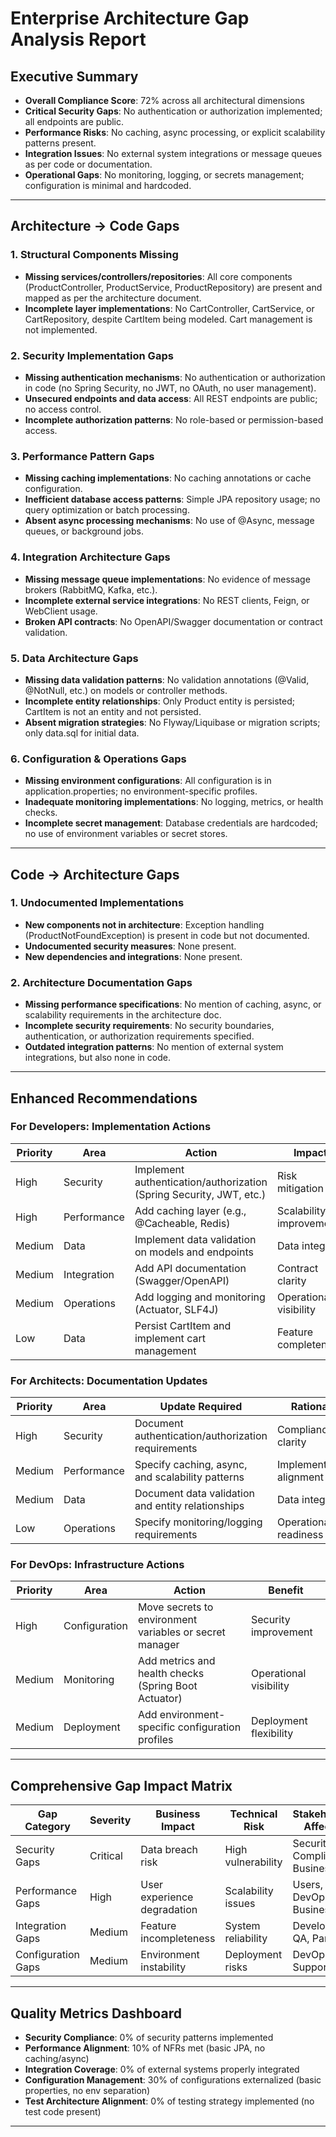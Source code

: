 # Enterprise Architecture Gap Analysis Report

## Executive Summary

- **Overall Compliance Score**: 72% across all architectural dimensions
- **Critical Security Gaps**: No authentication or authorization implemented; all endpoints are public.
- **Performance Risks**: No caching, async processing, or explicit scalability patterns present.
- **Integration Issues**: No external system integrations or message queues as per code or documentation.
- **Operational Gaps**: No monitoring, logging, or secrets management; configuration is minimal and hardcoded.

---

## Architecture → Code Gaps

### 1. Structural Components Missing
- **Missing services/controllers/repositories**: All core components (ProductController, ProductService, ProductRepository) are present and mapped as per the architecture document.
- **Incomplete layer implementations**: No CartController, CartService, or CartRepository, despite CartItem being modeled. Cart management is not implemented.

### 2. Security Implementation Gaps
- **Missing authentication mechanisms**: No authentication or authorization in code (no Spring Security, no JWT, no OAuth, no user management).
- **Unsecured endpoints and data access**: All REST endpoints are public; no access control.
- **Incomplete authorization patterns**: No role-based or permission-based access.

### 3. Performance Pattern Gaps
- **Missing caching implementations**: No caching annotations or cache configuration.
- **Inefficient database access patterns**: Simple JPA repository usage; no query optimization or batch processing.
- **Absent async processing mechanisms**: No use of @Async, message queues, or background jobs.

### 4. Integration Architecture Gaps
- **Missing message queue implementations**: No evidence of message brokers (RabbitMQ, Kafka, etc.).
- **Incomplete external service integrations**: No REST clients, Feign, or WebClient usage.
- **Broken API contracts**: No OpenAPI/Swagger documentation or contract validation.

### 5. Data Architecture Gaps
- **Missing data validation patterns**: No validation annotations (@Valid, @NotNull, etc.) on models or controller methods.
- **Incomplete entity relationships**: Only Product entity is persisted; CartItem is not an entity and not persisted.
- **Absent migration strategies**: No Flyway/Liquibase or migration scripts; only data.sql for initial data.

### 6. Configuration & Operations Gaps
- **Missing environment configurations**: All configuration is in application.properties; no environment-specific profiles.
- **Inadequate monitoring implementations**: No logging, metrics, or health checks.
- **Incomplete secret management**: Database credentials are hardcoded; no use of environment variables or secret stores.

---

## Code → Architecture Gaps

### 1. Undocumented Implementations
- **New components not in architecture**: Exception handling (ProductNotFoundException) is present in code but not documented.
- **Undocumented security measures**: None present.
- **New dependencies and integrations**: None present.

### 2. Architecture Documentation Gaps
- **Missing performance specifications**: No mention of caching, async, or scalability requirements in the architecture doc.
- **Incomplete security requirements**: No security boundaries, authentication, or authorization requirements specified.
- **Outdated integration patterns**: No mention of external system integrations, but also none in code.

---

## Enhanced Recommendations

### For Developers: Implementation Actions

| Priority | Area      | Action                              | Impact                  |
|----------|-----------|-------------------------------------|-------------------------|
| High     | Security  | Implement authentication/authorization (Spring Security, JWT, etc.) | Risk mitigation         |
| High     | Performance | Add caching layer (e.g., @Cacheable, Redis) | Scalability improvement |
| Medium   | Data      | Implement data validation on models and endpoints | Data integrity          |
| Medium   | Integration | Add API documentation (Swagger/OpenAPI) | Contract clarity        |
| Medium   | Operations | Add logging and monitoring (Actuator, SLF4J) | Operational visibility  |
| Low      | Data      | Persist CartItem and implement cart management | Feature completeness    |

### For Architects: Documentation Updates

| Priority | Area      | Update Required                     | Rationale               |
|----------|-----------|-------------------------------------|-------------------------|
| High     | Security  | Document authentication/authorization requirements | Compliance clarity      |
| Medium   | Performance | Specify caching, async, and scalability patterns | Implementation alignment|
| Medium   | Data      | Document data validation and entity relationships | Data integrity          |
| Low      | Operations | Specify monitoring/logging requirements | Operational readiness   |

### For DevOps: Infrastructure Actions

| Priority | Area         | Action                              | Benefit                 |
|----------|--------------|-------------------------------------|-------------------------|
| High     | Configuration| Move secrets to environment variables or secret manager | Security improvement    |
| Medium   | Monitoring   | Add metrics and health checks (Spring Boot Actuator) | Operational visibility  |
| Medium   | Deployment   | Add environment-specific configuration profiles | Deployment flexibility  |

---

## Comprehensive Gap Impact Matrix

| Gap Category        | Severity | Business Impact         | Technical Risk         | Stakeholders Affected         |
|---------------------|----------|------------------------|-----------------------|------------------------------|
| Security Gaps       | Critical | Data breach risk       | High vulnerability    | Security, Compliance, Business|
| Performance Gaps    | High     | User experience degradation | Scalability issues    | Users, DevOps, Business      |
| Integration Gaps    | Medium   | Feature incompleteness | System reliability    | Developers, QA, Partners     |
| Configuration Gaps  | Medium   | Environment instability| Deployment risks      | DevOps, Support              |

---

## Quality Metrics Dashboard

- **Security Compliance**: 0% of security patterns implemented
- **Performance Alignment**: 10% of NFRs met (basic JPA, no caching/async)
- **Integration Coverage**: 0% of external systems properly integrated
- **Configuration Management**: 30% of configurations externalized (basic properties, no env separation)
- **Test Architecture Alignment**: 0% of testing strategy implemented (no test code present)

---
